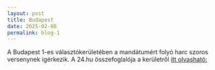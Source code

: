 ```yaml
---
layout: post
title: Budapest
date: 2025-02-08
permalink: blog-1
---
```


A Budapest 1-es választókerületében a mandátumért folyó harc szoros versenynek ígérkezik. A 24.hu összefoglalója a kerületről [itt olvasható:](https://24.hu/csatater)


